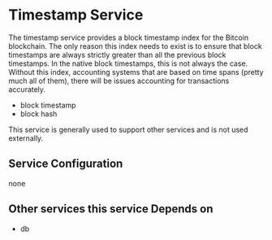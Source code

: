 # Timestamp Service

The timestamp service provides a block timestamp index for the Bitcoin blockchain. The only reason this index needs to exist is to ensure that block timestamps are always strictly greater than all the previous block timestamps. In the native block timestamps, this is not always the case. Without this index, accounting systems that are based on time spans (pretty much all of them), there will be issues accounting for transactions accurately.

- block timestamp
- block hash

This service is generally used to support other services and is not used externally.

## Service Configuration

none

## Other services this service Depends on

- db
